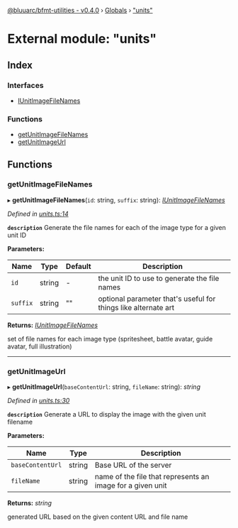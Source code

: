 [@bluuarc/bfmt-utilities - v0.4.0](../README.md) › [Globals](../globals.md) › ["units"](_units_.md)

# External module: "units"

## Index

### Interfaces

* [IUnitImageFileNames](../interfaces/_units_.iunitimagefilenames.md)

### Functions

* [getUnitImageFileNames](_units_.md#getunitimagefilenames)
* [getUnitImageUrl](_units_.md#getunitimageurl)

## Functions

###  getUnitImageFileNames

▸ **getUnitImageFileNames**(`id`: string, `suffix`: string): *[IUnitImageFileNames](../interfaces/_units_.iunitimagefilenames.md)*

*Defined in [units.ts:14](https://github.com/BluuArc/bfmt-utilities/blob/master/src/units.ts#L14)*

**`description`** Generate the file names for each of the image type for a given unit ID

**Parameters:**

Name | Type | Default | Description |
------ | ------ | ------ | ------ |
`id` | string | - | the unit ID to use to generate the file names |
`suffix` | string | "" | optional parameter that's useful for things like alternate art |

**Returns:** *[IUnitImageFileNames](../interfaces/_units_.iunitimagefilenames.md)*

set of file names for each image type (spritesheet, battle avatar, guide avatar, full illustration)

___

###  getUnitImageUrl

▸ **getUnitImageUrl**(`baseContentUrl`: string, `fileName`: string): *string*

*Defined in [units.ts:30](https://github.com/BluuArc/bfmt-utilities/blob/master/src/units.ts#L30)*

**`description`** Generate a URL to display the image with the given unit filename

**Parameters:**

Name | Type | Description |
------ | ------ | ------ |
`baseContentUrl` | string | Base URL of the server |
`fileName` | string | name of the file that represents an image for a given unit |

**Returns:** *string*

generated URL based on the given content URL and file name
